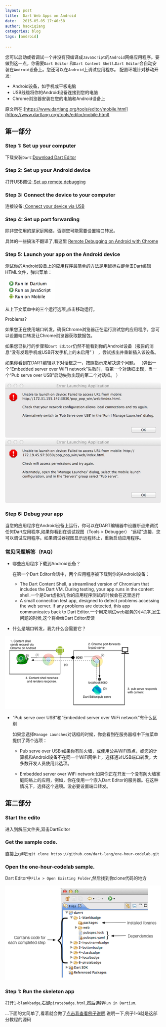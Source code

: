 ```yaml
---
layout: post
title:  Dart Web Apps on Android
date:   2015-05-05 17:46:58
author: haoxiqiang
categories: blog
tags: [android]

---
```

您可以启动或者调试一个并没有预编译成`JavaScript`的`Android`网络应用程序。要做到这一点，你需要`Dart Editor` 和`Dart Content Shell`.`Dart Editor`会自动安装在`Android`设备上。您还可以在`Android`上调试应用程序。
配置环境针对移动开发:

* Android设备，如手机或平板电脑
* USB线缆将你的Android设备连接到您的电脑
* Chrome浏览器安装在您的电脑和Android设备上
<!-- more -->

原文所在:[https://www.dartlang.org/tools/editor/mobile.html](https://www.dartlang.org/tools/editor/mobile.html)

## 第一部分

### Step 1: Set up your computer

下载安装`Dart`:[Download Dart Editor](https://www.dartlang.org/downloads/)

### Step 2: Set up your Android device

打开USB调试:[ Set up remote debugging](https://developer.chrome.com/devtools/docs/remote-debugging#setting-up-device)

### Step 3: Connect the device to your computer

连接设备:[ Connect your device via USB](https://developer.chrome.com/devtools/docs/remote-debugging#connect-device-via-usb)

### Step 4: Set up port forwarding

除非您使用的是家庭网络，否则您可能需要设置端口转发。

具体的一些搞法不翻译了,看这里 [Remote Debugging on Android with Chrome](http://www.haoxiqiang.info/blog/20150324-RemoteDebuggingonAndroidwithChrome.html)

### Step 5: Launch your app on the Android device

测试你的Android设备上的应用程序最简单的方法是用鼠标右键单击Dart编辑HTML文件，弹出菜单：

![ContextRunMenu](/images/ContextRunMenu.png)

从上下文菜单中的三个运行选项,点击移动运行。

Problems?

如果您正在使用端口转发，确保Chrome浏览器正在运行测试您的应用程序。您可以设置端口转发让Chrome浏览器获取数据包。

如果您已执行的步骤和`Dart Editor`仍然不能看到你的Android设备（报告的消息“没有发现手机或USB开发手机上的未启用” ） ，尝试拔出并重新插入该设备。

如果你看到在DART编辑以下对话框之一，按照指示来解决这个问题。 （弹出一个“Embedded server over WiFi network”失败时，将第一个对话框出现，当一个“Pub serve over USB”启动失败出现的第二个对话框。 ）

![PubServeLaunchFailed](/images/PubServeLaunchFailed.png)
![EmbeddedServerLaunchFailed](/images/EmbeddedServerLaunchFailed.png)


### Step 6: Debug your app

当您的应用程序在Android设备上运行，你可以在DART编辑器中设置断点来调试任何Dart应用程序,如果你看到在调试视图（Tools > Debugger） “远程”连接，您可以调试应用程序。如果调试器视图显示远程终止，重新启动应用程序。

### 常见问题解答（FAQ）

* 哪些应用程序下载到Android设备？
	
	在第一个Dart Editor会话中，两个应用程序被下载到你的Andr​​oid设备：
	
	* The Dart Content Shell, a streamlined version of Chromium that includes the Dart VM. During testing, your app runs in the content shell.一个是Dart虚拟机,你的应用程序测试的时候会在这里运行
	* A small connection test app, designed to detect problems accessing the web server. If any problems are detected, this app communicates back to Dart Editor.一个用来测试web服务的小程序,发生问题的时候,这个将会给Dart Editor反馈
	
* 什么是端口转发，我为什么会需要它？

![MobileDeployment](/images/MobileDeployment.png)

*  “Pub serve over USB”和“Embedded server over WiFi network”有什么区别
	
	如果您选择`Manage Launches`对话框的时候，你会看到在服务器框中下拉菜单提供了两个选项： 
	
	* Pub serve over USB:如果你有防火墙，或使用公共WiFi热点，或您的计算机和Android设备不在同一个WiFi网络上，选择通过USB端口转发。大多数开发人员使用此选项。
	
	* Embedded server over WiFi network:如果你正在开发一个没有防火墙家庭网络上的应用，例如，你在使用一个嵌入Dart Editor的服务器。在这种情况下，选择这个选项。没必要设置端口转发。
	
## 第二部分
###  Start the edito

进入到解压文件夹,双击DartEditor

### Get the sample code.

直接上git吧:`git clone https://github.com/dart-lang/one-hour-codelab.git`

### Open the one-hour-codelab sample.

Dart Editor中`File > Open Existing Folder`,然后找到你clone代码的地方

![filesanddirs.png](/images/filesanddirs.png)

### Step 1: Run the skeleton app

打开`1-blankbadge`,右键`piratebadge.html`,然后选择`Run in Dartium`.

...下面的太简单了,看着就会做了[点击我查看例子说明](https://www.dartlang.org/codelabs/darrrt/#i-classfa-fa-anchor-i-open-the-one-hour-codelab-sample).说明一下,例子1-6就是这部分教程的源码


	